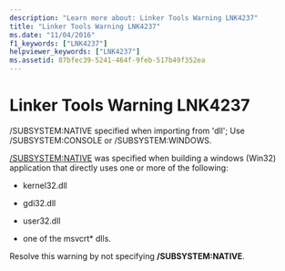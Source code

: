 ```yaml
---
description: "Learn more about: Linker Tools Warning LNK4237"
title: "Linker Tools Warning LNK4237"
ms.date: "11/04/2016"
f1_keywords: ["LNK4237"]
helpviewer_keywords: ["LNK4237"]
ms.assetid: 87bfec39-5241-464f-9feb-517b49f352ea
---
```

# Linker Tools Warning LNK4237

/SUBSYSTEM:NATIVE specified when importing from 'dll'; Use /SUBSYSTEM:CONSOLE or /SUBSYSTEM:WINDOWS.

[/SUBSYSTEM:NATIVE](../../build/reference/subsystem-specify-subsystem.md) was specified when building a windows (Win32) application that directly uses one or more of the following:

- kernel32.dll

- gdi32.dll

- user32.dll

- one of the msvcrt\* dlls.

Resolve this warning by not specifying **/SUBSYSTEM:NATIVE**.
